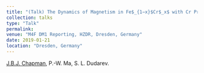```yaml
---
title: "(Talk) The Dynamics of Magnetism in Fe$_{1−x}$Cr$_x$ with Cr Precipitation"
collection: talks
type: "Talk"
permalink: 
venue: "M4F DM1 Reporting, HZDR, Dresden, Germany"
date: 2019-01-21
location: "Dresden, Germany"
---
```


<u>J.B.J. Chapman</u>, P.-W. Ma, S. L. Dudarev.
